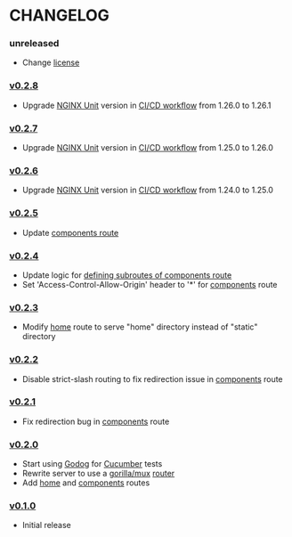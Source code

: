 # CHANGELOG

### unreleased
- Change [license](https://github.com/speelynet/server/blob/main/LICENSE)

### [v0.2.8](https://github.com/speelynet/server/tree/v0.2.7)
- Upgrade [NGINX Unit](https://unit.nginx.org) version in [CI/CD workflow](https://github.com/speelynet/server/blob/v0.2.8/.github/workflows/CICD.yml) from 1.26.0 to 1.26.1

### [v0.2.7](https://github.com/speelynet/server/tree/v0.2.7)
- Upgrade [NGINX Unit](https://unit.nginx.org) version in [CI/CD workflow](https://github.com/speelynet/server/blob/v0.2.7/.github/workflows/CICD.yml) from 1.25.0 to 1.26.0

### [v0.2.6](https://github.com/speelynet/server/tree/v0.2.6)
- Upgrade [NGINX Unit](https://unit.nginx.org) version in [CI/CD workflow](https://github.com/speelynet/server/blob/v0.2.6/.github/workflows/CICD.yml) from 1.24.0 to 1.25.0

### [v0.2.5](https://github.com/speelynet/server/tree/v0.2.5)
- Update [components route](https://github.com/speelynet/server/blob/v0.2.5/components.go#L25)

### [v0.2.4](https://github.com/speelynet/server/tree/v0.2.4)
- Update logic for [defining subroutes of components route](https://github.com/speelynet/server/blob/v0.2.4/components.go#L21)
- Set 'Access-Control-Allow-Origin' header to '*' for [components](https://github.com/speelynet/server/blob/v0.2.4/components.go#L22) route

### [v0.2.3](https://github.com/speelynet/server/tree/v0.2.3)
- Modify [home](https://github.com/speelynet/server/blob/v0.2.3/home.go#L5) route to serve "home" directory instead of "static" directory

### [v0.2.2](https://github.com/speelynet/server/tree/v0.2.2)
- Disable strict-slash routing to fix redirection issue in [components](https://github.com/speelynet/server/blob/v0.2.2/components.go) route

### [v0.2.1](https://github.com/speelynet/server/tree/v0.2.1)
- Fix redirection bug in [components](https://github.com/speelynet/server/blob/v0.2.1/components.go) route

### [v0.2.0](https://github.com/speelynet/server/tree/v0.2.0)
- Start using [Godog](https://github.com/cucumber/godog#readme) for [Cucumber](https://cucumber.io/) tests
- Rewrite server to use a [gorilla/mux](https://github.com/gorilla/mux#readme) [router](https://github.com/speelynet/server/blob/v0.2.0/main.go#L9)
- Add [home](https://github.com/speelynet/server/blob/v0.2.0/home.go) and [components](https://github.com/speelynet/server/blob/v0.2.0/components.go) routes

### [v0.1.0](https://github.com/speelynet/server/tree/v0.1.0)
- Initial release
